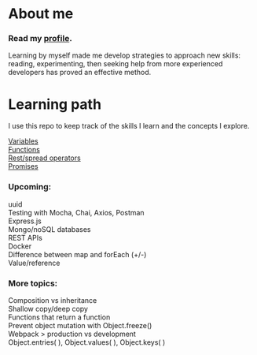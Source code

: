 # About me

### Read my [profile](https://github.com/nes11/About-me/blob/master/Agn%C3%A8sGaroux.profile.pdf).  
Learning by myself made me develop strategies to approach new skills: reading, experimenting, then seeking help from more experienced developers has proved an effective method. 

# Learning path
I use this repo to keep track of the skills I learn and the concepts I explore. 

[Variables](https://github.com/nes11/About-me/blob/master/variables.md)  
[Functions](https://github.com/nes11/About-me/blob/master/functions.md)  
[Rest/spread operators](https://github.com/nes11/About-me/blob/master/rest-spread-operators.md)  
[Promises](https://github.com/nes11/About-me/blob/master/Promises.md)

### Upcoming:

uuid  
Testing with Mocha, Chai, Axios, Postman  
Express.js  
Mongo/noSQL databases  
REST APIs  
Docker  
Difference between map and forEach (+/-)  
Value/reference  

### More topics:

Composition vs inheritance  
Shallow copy/deep copy  
Functions that return a function  
Prevent object mutation with Object.freeze()    
Webpack > production vs development  
Object.entries( ), Object.values( ), Object.keys( )
